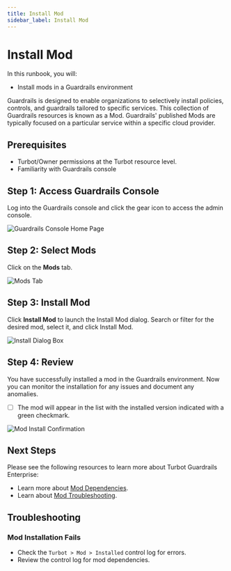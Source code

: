 ```yaml
---
title: Install Mod
sidebar_label: Install Mod
---
```


# Install Mod

In this runbook, you will:
- Install mods in a Guardrails environment

Guardrails is designed to enable organizations to selectively install policies, controls, and guardrails tailored to specific services. This collection of Guardrails resources is known as a Mod. Guardrails' published Mods are typically focused on a particular service within a specific cloud provider.

## Prerequisites

- Turbot/Owner permissions at the Turbot resource level.
- Familiarity with Guardrails console

## Step 1: Access Guardrails Console

Log into the Guardrails console and click the gear icon to access the admin console.

![Guardrails Console Home Page](/images/docs/guardrails/runbooks/enterprise-install/mod-install/mod-install-guardrails-console.png)

## Step 2: Select Mods

Click on the **Mods** tab.

![Mods Tab](/images/docs/guardrails/runbooks/enterprise-install/mod-install/mod-install-mods-tab.png)

## Step 3: Install Mod

Click **Install Mod** to launch the Install Mod dialog. Search or filter for the desired mod, select it, and click Install Mod.

![Install Dialog Box](/images/docs/guardrails/runbooks/enterprise-install/mod-install/mod-install-dialog-box.png)

## Step 4: Review

You have successfully installed a mod in the Guardrails environment. Now you can monitor the installation for any issues and document any anomalies.

- [ ] The mod will appear in the list with the installed version indicated with a green checkmark.

![Mod Install Confirmation](/images/docs/guardrails/runbooks/enterprise-install/mod-install/mod-install-confirmation.png)

## Next Steps

Please see the following resources to learn more about Turbot Guardrails Enterprise:

- Learn more about [Mod Dependencies](https://turbot.com/guardrails/docs/mods#mod-dependencies).
- Learn about [Mod Troubleshooting](https://turbot.com/guardrails/docs/mods/guide/troubleshooting).

## Troubleshooting

### Mod Installation Fails

- Check the `Turbot > Mod > Installed` control log for errors.
- Review the control log for mod dependencies.
